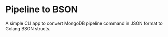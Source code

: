 # Pipeline to BSON
A simple CLI app to convert MongoDB pipeline command in JSON format to Golang BSON structs.